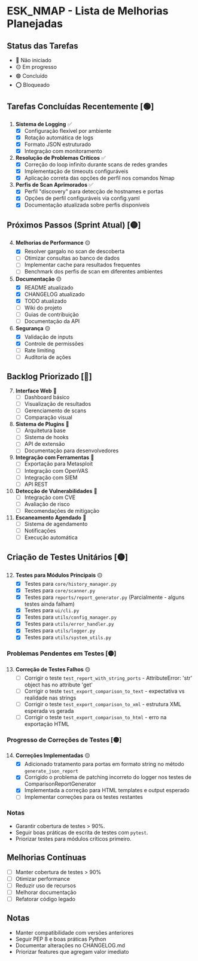 # ESK_NMAP - Lista de Melhorias Planejadas

## Status das Tarefas

- 🔴 Não iniciado
- 🟡 Em progresso
- 🟢 Concluído
- ⭕ Bloqueado

## Tarefas Concluídas Recentemente [🟢]

1. **Sistema de Logging** ✅
   - [x] Configuração flexível por ambiente
   - [x] Rotação automática de logs
   - [x] Formato JSON estruturado
   - [x] Integração com monitoramento

2. **Resolução de Problemas Críticos** ✅
   - [x] Correção do loop infinito durante scans de redes grandes
   - [x] Implementação de timeouts configuráveis
   - [x] Aplicação correta das opções de perfil nos comandos Nmap

3. **Perfis de Scan Aprimorados** ✅
   - [x] Perfil "discovery" para detecção de hostnames e portas
   - [x] Opções de perfil configuráveis via config.yaml
   - [x] Documentação atualizada sobre perfis disponíveis

## Próximos Passos (Sprint Atual) [🟡]

4. **Melhorias de Performance** 🟡
   - [x] Resolver gargalo no scan de descoberta
   - [ ] Otimizar consultas ao banco de dados
   - [ ] Implementar cache para resultados frequentes
   - [ ] Benchmark dos perfis de scan em diferentes ambientes

5. **Documentação** 🟡
   - [x] README atualizado
   - [x] CHANGELOG atualizado
   - [x] TODO atualizado
   - [ ] Wiki do projeto
   - [ ] Guias de contribuição
   - [ ] Documentação da API

6. **Segurança** 🟡
   - [x] Validação de inputs
   - [x] Controle de permissões
   - [ ] Rate limiting
   - [ ] Auditoria de ações

## Backlog Priorizado [🔴]

7. **Interface Web** 🔴
   - [ ] Dashboard básico
   - [ ] Visualização de resultados
   - [ ] Gerenciamento de scans
   - [ ] Comparação visual

8. **Sistema de Plugins** 🔴
   - [ ] Arquitetura base
   - [ ] Sistema de hooks
   - [ ] API de extensão
   - [ ] Documentação para desenvolvedores

9. **Integração com Ferramentas** 🔴
   - [ ] Exportação para Metasploit
   - [ ] Integração com OpenVAS
   - [ ] Integração com SIEM
   - [ ] API REST

10. **Detecção de Vulnerabilidades** 🔴
    - [ ] Integração com CVE
    - [ ] Avaliação de risco
    - [ ] Recomendações de mitigação

11. **Escaneamento Agendado** 🔴
    - [ ] Sistema de agendamento
    - [ ] Notificações
    - [ ] Execução automática

## Criação de Testes Unitários [🟡]

12. **Testes para Módulos Principais** 🟡
    - [x] Testes para `core/history_manager.py`
    - [x] Testes para `core/scanner.py`
    - [x] Testes para `reports/report_generator.py` (Parcialmente - alguns testes ainda falham)
    - [x] Testes para `ui/cli.py`
    - [x] Testes para `utils/config_manager.py`
    - [x] Testes para `utils/error_handler.py`
    - [x] Testes para `utils/logger.py`
    - [x] Testes para `utils/system_utils.py`

### Problemas Pendentes em Testes [🟡]

13. **Correção de Testes Falhos** 🟡
    - [ ] Corrigir o teste `test_report_with_string_ports` - AttributeError: 'str' object has no attribute 'get'
    - [ ] Corrigir o teste `test_export_comparison_to_text` - expectativa vs realidade nas strings
    - [ ] Corrigir o teste `test_export_comparison_to_xml` - estrutura XML esperada vs gerada
    - [ ] Corrigir o teste `test_export_comparison_to_html` - erro na exportação HTML

### Progresso de Correções de Testes [🟡]

14. **Correções Implementadas** 🟡
    - [x] Adicionado tratamento para portas em formato string no método `generate_json_report`
    - [x] Corrigido o problema de patching incorreto do logger nos testes de ComparisonReportGenerator
    - [x] Implementada a correção para HTML templates e output esperado
    - [ ] Implementar correções para os testes restantes

### Notas
- Garantir cobertura de testes > 90%.
- Seguir boas práticas de escrita de testes com `pytest`.
- Priorizar testes para módulos críticos primeiro.

## Melhorias Contínuas

- [ ] Manter cobertura de testes > 90%
- [ ] Otimizar performance
- [ ] Reduzir uso de recursos
- [ ] Melhorar documentação
- [ ] Refatorar código legado

## Notas

- Manter compatibilidade com versões anteriores
- Seguir PEP 8 e boas práticas Python
- Documentar alterações no CHANGELOG.md
- Priorizar features que agregam valor imediato
